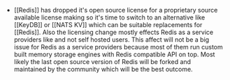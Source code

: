 - [[Redis]] has dropped it's open source license for a proprietary source available license making so it's time to switch to an alternative like [[KeyDB]] or [[NATS KV]] which can be suitable replacements for [[Redis]]. Also the licensing change mostly effects Redis as a service providers like and not self hosted users. This affect will not be a big issue for Redis as a service providers because most of them run custom built memory storage engines with Redis compatible API on top. Most likely the last open source version of Redis will be forked and maintained by the community which will be the best outcome.
